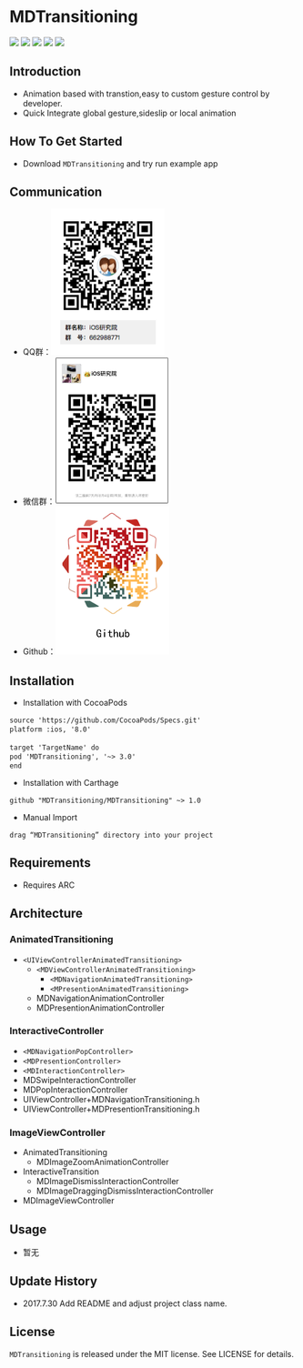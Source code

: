 # MDTransitioning

[![](https://img.shields.io/travis/rust-lang/rust.svg?style=flat)](https://github.com/Modool)
[![](https://img.shields.io/badge/language-Object--C-1eafeb.svg?style=flat)](https://developer.apple.com/Objective-C)
[![](https://img.shields.io/badge/license-MIT-353535.svg?style=flat)](https://developer.apple.com/iphone/index.action)
[![](https://img.shields.io/badge/platform-iOS-lightgrey.svg?style=flat)](https://github.com/Modool)
[![](https://img.shields.io/badge/QQ群-662988771-red.svg)](http://wpa.qq.com/msgrd?v=3&uin=662988771&site=qq&menu=yes)

## Introduction

- Animation based with transtion,easy to custom gesture control by developer.
- Quick Integrate global gesture,sideslip or local animation

## How To Get Started

* Download `MDTransitioning` and try run example app

## Communication

* QQ群：<img src="./images/qq.png" width=200>
* 微信群：<img src="./images/weichat.jpeg" width=200>
* Github：<img src="./images/github.png" width=200>

## Installation


* Installation with CocoaPods

```
source 'https://github.com/CocoaPods/Specs.git'
platform :ios, '8.0'

target 'TargetName' do
pod 'MDTransitioning', '~> 3.0'
end

```

* Installation with Carthage

```
github "MDTransitioning/MDTransitioning" ~> 1.0
```

* Manual Import

```
drag “MDTransitioning” directory into your project

```


## Requirements
- Requires ARC

## Architecture

### AnimatedTransitioning

* `<UIViewControllerAnimatedTransitioning>`
	* `<MDViewControllerAnimatedTransitioning>`
		* `<MDNavigationAnimatedTransitioning>`
		* `<MPresentionAnimatedTransitioning>`
	* MDNavigationAnimationController
	* MDPresentionAnimationController

### InteractiveController

* `<MDNavigationPopController>`
* `<MDPresentionController>`
* `<MDInteractionController>`
* MDSwipeInteractionController
* MDPopInteractionController
* UIViewController+MDNavigationTransitioning.h
* UIViewController+MDPresentionTransitioning.h

### ImageViewController
	
* AnimatedTransitioning
	* MDImageZoomAnimationController
* InteractiveTransition
	* MDImageDismissInteractionController
	* MDImageDraggingDismissInteractionController
* MDImageViewController
	
## Usage

* 暂无

## Update History

* 2017.7.30 Add README and adjust project class name.



## License
`MDTransitioning` is released under the MIT license. See LICENSE for details.
